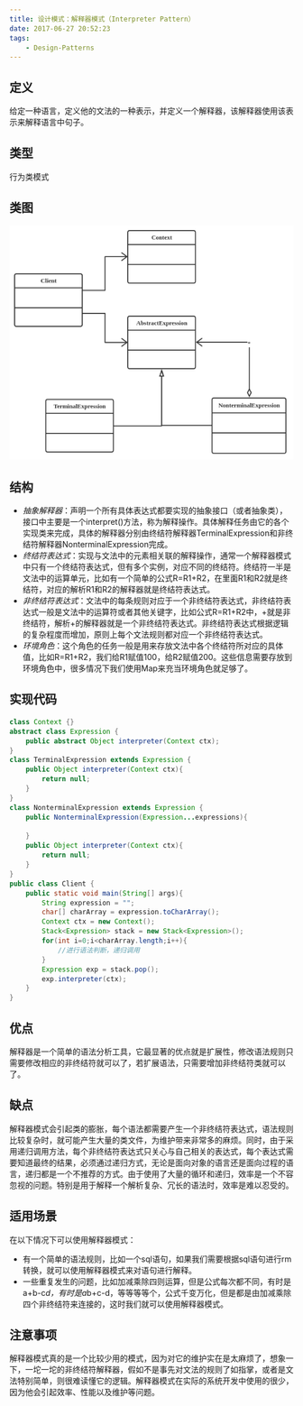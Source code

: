 ```yaml
---
title: 设计模式：解释器模式（Interpreter Pattern）
date: 2017-06-27 20:52:23
tags:
    - Design-Patterns
---
```

## 定义
给定一种语言，定义他的文法的一种表示，并定义一个解释器，该解释器使用该表示来解释语言中句子。

## 类型
行为类模式

## 类图
![Interpreter Pattern](./InterpreterPattern/InterpreterPattern.png)

## 结构
* *抽象解释器*：声明一个所有具体表达式都要实现的抽象接口（或者抽象类），接口中主要是一个interpret()方法，称为解释操作。具体解释任务由它的各个实现类来完成，具体的解释器分别由终结符解释器TerminalExpression和非终结符解释器NonterminalExpression完成。
* *终结符表达式*：实现与文法中的元素相关联的解释操作，通常一个解释器模式中只有一个终结符表达式，但有多个实例，对应不同的终结符。终结符一半是文法中的运算单元，比如有一个简单的公式R=R1+R2，在里面R1和R2就是终结符，对应的解析R1和R2的解释器就是终结符表达式。                                
* *非终结符表达式*：文法中的每条规则对应于一个非终结符表达式，非终结符表达式一般是文法中的运算符或者其他关键字，比如公式R=R1+R2中，+就是非终结符，解析+的解释器就是一个非终结符表达式。非终结符表达式根据逻辑的复杂程度而增加，原则上每个文法规则都对应一个非终结符表达式。
* *环境角色*：这个角色的任务一般是用来存放文法中各个终结符所对应的具体值，比如R=R1+R2，我们给R1赋值100，给R2赋值200。这些信息需要存放到环境角色中，很多情况下我们使用Map来充当环境角色就足够了。

## 实现代码
```java
class Context {}  
abstract class Expression {  
    public abstract Object interpreter(Context ctx);  
}  
class TerminalExpression extends Expression {  
    public Object interpreter(Context ctx){  
        return null;  
    }  
}  
class NonterminalExpression extends Expression {  
    public NonterminalExpression(Expression...expressions){  

    }  
    public Object interpreter(Context ctx){  
        return null;  
    }  
}  
public class Client {  
    public static void main(String[] args){  
        String expression = "";  
        char[] charArray = expression.toCharArray();  
        Context ctx = new Context();  
        Stack<Expression> stack = new Stack<Expression>();  
        for(int i=0;i<charArray.length;i++){  
            //进行语法判断，递归调用  
        }  
        Expression exp = stack.pop();  
        exp.interpreter(ctx);  
    }  
}  
```

## 优点
解释器是一个简单的语法分析工具，它最显著的优点就是扩展性，修改语法规则只需要修改相应的非终结符就可以了，若扩展语法，只需要增加非终结符类就可以了。

## 缺点

解释器模式会引起类的膨胀，每个语法都需要产生一个非终结符表达式，语法规则比较复杂时，就可能产生大量的类文件，为维护带来非常多的麻烦。同时，由于采用递归调用方法，每个非终结符表达式只关心与自己相关的表达式，每个表达式需要知道最终的结果，必须通过递归方式，无论是面向对象的语言还是面向过程的语言，递归都是一个不推荐的方式。由于使用了大量的循环和递归，效率是一个不容忽视的问题。特别是用于解释一个解析复杂、冗长的语法时，效率是难以忍受的。

## 适用场景
在以下情况下可以使用解释器模式：
* 有一个简单的语法规则，比如一个sql语句，如果我们需要根据sql语句进行rm转换，就可以使用解释器模式来对语句进行解释。
* 一些重复发生的问题，比如加减乘除四则运算，但是公式每次都不同，有时是a+b-c*d，有时是a*b+c-d，等等等等个，公式千变万化，但是都是由加减乘除四个非终结符来连接的，这时我们就可以使用解释器模式。

## 注意事项
解释器模式真的是一个比较少用的模式，因为对它的维护实在是太麻烦了，想象一下，一坨一坨的非终结符解释器，假如不是事先对文法的规则了如指掌，或者是文法特别简单，则很难读懂它的逻辑。解释器模式在实际的系统开发中使用的很少，因为他会引起效率、性能以及维护等问题。
